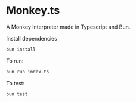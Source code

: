 # Monkey.ts

A Monkey Interpreter made in Typescript and Bun.

Install dependencies

```bash
bun install
```

To run:

```bash
bun run index.ts
```

To test:

```bash
bun test
```
